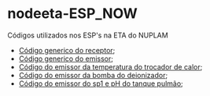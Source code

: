 # nodeeta-ESP_NOW
Códigos utilizados nos ESP's na ETA do NUPLAM

- [Código generico do receptor](https://github.com/LucasBf22/nodeeta-ESP_NOW/blob/master/Teste-esp_now/ESP_NOW_RECEPTOR/ESP_NOW/ESP_NOW.ino);
- [Código generico do emissor](https://github.com/LucasBf22/nodeeta-ESP_NOW/blob/master/Teste-esp_now/ESP_NOW_SEND/ESP_NOW_SEND.ino);
- [Código do emissor da temperatura do trocador de calor](https://github.com/LucasBf22/nodeeta-ESP_NOW/blob/master/Teste-esp_now/NodeETA_OR-temp_ESP-NOW/NodeETA_OR-temp_ESP-NOW.ino);
- [Código do emissor da bomba do deionizador](https://github.com/LucasBf22/nodeeta-ESP_NOW/blob/master/Teste-esp_now/NodeETA_deio-bomba/NodeETA_deio-bomba.ino);
- [Código do emissor do sp1 e pH do tanque pulmão](https://github.com/LucasBf22/nodeeta-ESP_NOW/blob/master/Teste-esp_now/NodeETA_pulmao_NOW/NodeETA_pulmao_NOW/NodeETA_pulmao_NOW.ino);
